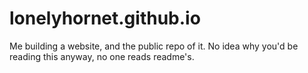 lonelyhornet.github.io
======================
Me building a website, and the public repo of it. No idea why you'd be reading this anyway, no one reads readme's.
